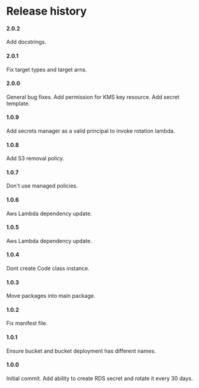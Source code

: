 # Release history

#### 2.0.2
Add docstrings.

#### 2.0.1
Fix target types and target arns.

#### 2.0.0
General bug fixes. Add permission for KMS key resource. Add secret template.

#### 1.0.9
Add secrets manager as a valid principal to invoke rotation lambda.

#### 1.0.8
Add S3 removal policy.

#### 1.0.7
Don't use managed policies.

#### 1.0.6
Aws Lambda dependency update.

#### 1.0.5
Aws Lambda dependency update.

#### 1.0.4
Dont create Code class instance.

#### 1.0.3
Move packages into main package.

#### 1.0.2
Fix manifest file.

#### 1.0.1
Ensure bucket and bucket deployment has different names.

#### 1.0.0
Initial commit. Add ability to create RDS secret and rotate it every 30 days.
